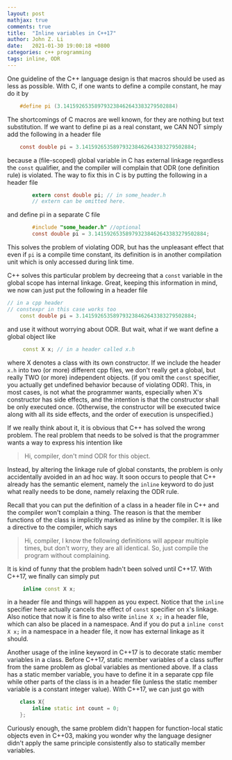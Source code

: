 ```yaml
---
layout: post
mathjax: true
comments: true
title:  "Inline variables in C++17"
author: John Z. Li
date:   2021-01-30 19:00:18 +0800
categories: c++ programming
tags: inline, ODR
---
```

One guideline of the C++ language design is that macros should be used
as less as possible.
With C, if one wants to define a compile constant, he may do it by
```c
    #define pi (3.141592653589793238462643383279502884)
```
The shortcomings of C macros are well known, for they are nothing
but text substitution.
If we want to define pi as a real constant,
we CAN NOT simply add the following in a header file
```c
    const double pi = 3.141592653589793238462643383279502884;
```
because a (file-scoped) global variable in C has external linkage regardless
the `const` qualifier, and the compiler will complain
that ODR (one definition rule) is violated.
The way to fix this in C is by putting the following in a header file
```c
        extern const double pi; // in some_header.h
        // extern can be omitted here.
```
and define pi in a separate C file
```c
        #include "some_header.h" //optional
        const double pi = 3.141592653589793238462643383279502884;
```
This solves the problem of violating ODR, but has the unpleasant effect that even if
`pi` is a compile time constant, its definition is in another compilation unit which is only accessed during link time.

C++ solves this particular problem by decreeing that a `const`
variable in the global scope has internal linkage.
Great, keeping this information in mind, we now can just put the following in a header file
```cpp
// in a cpp header
// constexpr in this case works too
    const double pi = 3.141592653589793238462643383279502884;
```
and use it without worrying about ODR. But wait, what if we want define a global object like
```cpp
     const X x; // in a header called x.h
```
where X denotes a class with its own constructor. If we include the header `x.h`
into two (or more) different cpp files,
we don't really get a global, but really TWO (or more) independent objects.
(if you omit the `const` specifier, you actually get undefined behavior
because of violating ODR).
This, in most cases, is not what the programmer wants,
especially when X's constructor has side effects,
and the intention is that the constructor shall be only executed once.
(Otherwise, the constructor will be executed
twice along with all its side effects, and the order of execution is unspecified.)

If we really think about it, it is obvious that C++ has solved the wrong problem.
The real problem that needs to be solved is that the programmer wants a way to express his intention like

>    Hi, compiler, don't mind ODR for this object.

Instead, by altering the linkage rule of global constants,
the problem is only accidentally avoided in an ad hoc way.
It soon occurs to people that C++ already has the semantic element,
namely the `inline` keyword to do just what really needs to be done, namely relaxing the ODR rule.

Recall that you can put the definition of a class in a header file
in C++ and the compiler won't complain a thing.
The reason is that the member functions of the
class is implicitly marked as inline by the compiler.
It is like a directive to the compiler, which says

>    Hi, compiler, I know the following definitions will appear multiple times,
>    but don't worry, they are all identical. So, just compile the program without complaining.

It is kind of funny that the problem hadn't been solved until C++17. With C++17, we finally can simply put
```cpp
     inline const X x;
```
in a header file and things will happen as you expect.
Notice that the `inline` specifier here actually cancels the effect of `const` specifier on x's linkage.
Also notice that now it is fine to also write `inline X x;` in a header file,
which can also be placed in a namespace.
And if you do put a `inline const X x;` in a namespace in a header file, it now has external linkage as it should.

Another usage of the inline keyword in C++17 is to decorate static member
variables in a class.
Before C++17, static member variables of a class suffer from the same problem
as global variables as mentioned above.
If a class has a static member variable,
you have to define it in a separate cpp file while other parts of the class is in a header file
(unless the static member variable is a constant integer value).
With C++17, we can just go with
```cpp
    class X{
        inline static int count = 0;
    };
```
Curiously enough, the same problem didn't happen for
function-local static objects even in C++03,
making you wonder why the language designer didn't apply
the same principle consistently also to statically member variables.

